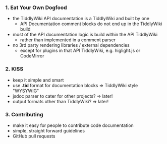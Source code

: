 ### 1. Eat Your Own Dogfood

* the TiddlyWiki API documentation is a TiddlyWiki and built by one
	* API Documentation comment blocks do not end up in the TiddlyWiki build
* most of the API documentation logic is build within the API TiddlyWiki
	* rather than implemented in a comment parser
* no 3rd party rendering libraries / external dependencies
	* except for plugins in that API TiddlyWiki, e.g. higlight.js or CodeMirror 

### 2. KISS

* keep it simple and smart
* use **.tid** format for documentation blocks => TiddlyWiki style "WYSYWIG"
* jsdoc parser to cater for other projects? => later!
* output formats other than TiddlyWiki? => later!

### 3. Contributing

* make it easy for people to contribute code documentation
* simple, straight forward guidelines
* GitHub pull requests
